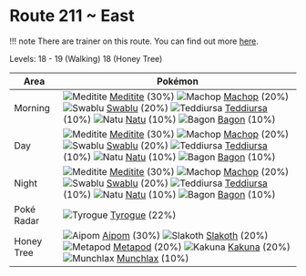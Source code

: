 # Route 211 ~ East

!!! note
    There are trainer on this route. You can find out more [here](/trainer_changes/route_211__east/).

Levels: 18 - 19 (Walking) 18 (Honey Tree)

Area       | Pokémon
---        | ---
Morning    | ![][307]  [Meditite] (30%) ![][066]  [Machop] (20%) ![][333]  [Swablu] (20%)  ![][216]  [Teddiursa] (10%) ![][177]  [Natu] (10%) ![][371]  [Bagon] (10%)<br>
Day        | ![][307]  [Meditite] (30%) ![][066]  [Machop] (20%) ![][333]  [Swablu] (20%)  ![][216]  [Teddiursa] (10%) ![][177]  [Natu] (10%) ![][371]  [Bagon] (10%)<br>
Night      | ![][307]  [Meditite] (30%) ![][066]  [Machop] (20%) ![][333]  [Swablu] (20%)  ![][216]  [Teddiursa] (10%) ![][177]  [Natu] (10%) ![][371]  [Bagon] (10%)<br>
Poké Radar | ![][236]  [Tyrogue] (22%)
Honey Tree | ![][190]  [Aipom] (30%) ![][287]  [Slakoth] (20%) ![][011]  [Metapod] (20%)  ![][014]  [Kakuna] (20%) ![][446]  [Munchlax] (10%)


[011]: https://raw.githubusercontent.com/PokeAPI/sprites/master/sprites/pokemon/11.png "Metapod"
[014]: https://raw.githubusercontent.com/PokeAPI/sprites/master/sprites/pokemon/14.png "Kakuna"
[066]: https://raw.githubusercontent.com/PokeAPI/sprites/master/sprites/pokemon/66.png "Machop"
[177]: https://raw.githubusercontent.com/PokeAPI/sprites/master/sprites/pokemon/177.png "Natu"
[190]: https://raw.githubusercontent.com/PokeAPI/sprites/master/sprites/pokemon/190.png "Aipom"
[216]: https://raw.githubusercontent.com/PokeAPI/sprites/master/sprites/pokemon/216.png "Teddiursa"
[236]: https://raw.githubusercontent.com/PokeAPI/sprites/master/sprites/pokemon/236.png "Tyrogue"
[287]: https://raw.githubusercontent.com/PokeAPI/sprites/master/sprites/pokemon/287.png "Slakoth"
[307]: https://raw.githubusercontent.com/PokeAPI/sprites/master/sprites/pokemon/307.png "Meditite"
[333]: https://raw.githubusercontent.com/PokeAPI/sprites/master/sprites/pokemon/333.png "Swablu"
[371]: https://raw.githubusercontent.com/PokeAPI/sprites/master/sprites/pokemon/371.png "Bagon"
[446]: https://raw.githubusercontent.com/PokeAPI/sprites/master/sprites/pokemon/446.png "Munchlax"
[Metapod]: /pokemon_changes/011/
[Kakuna]: /pokemon_changes/014/
[Machop]: /pokemon_changes/066/
[Natu]: /pokemon_changes/177/
[Aipom]: /pokemon_changes/190/
[Teddiursa]: /pokemon_changes/216/
[Tyrogue]: /pokemon_changes/236/
[Slakoth]: /pokemon_changes/287/
[Meditite]: /pokemon_changes/307/
[Swablu]: /pokemon_changes/333/
[Bagon]: /pokemon_changes/371/
[Munchlax]: /pokemon_changes/446/
